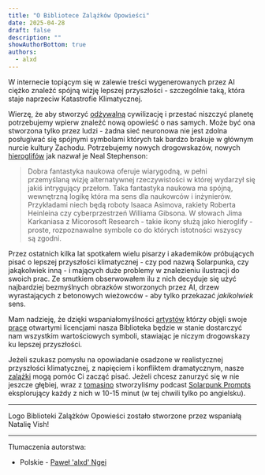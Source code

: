 ```yaml
---
title: "O Bibliotece Zalążków Opowieści"
date: 2025-04-28
draft: false
description: ""
showAuthorBottom: true
authors:
  - alxd
---
```


W internecie topiącym się w zalewie treści wygenerowanych przez AI ciężko znaleźć spójną wizję lepszej przyszłości - szczególnie taką, która staje naprzeciw Katastrofie Klimatycznej.

Wierzę, że aby stworzyć [odżywalną](https://solarpunk.pl/manifesty/odzywalnosc-sustainability/) cywilizację i przestać niszczyć planetę potrzebujemy wpierw znaleźć nową opowieść o nas samych. Może być ona stworzona tylko przez ludzi - żadna sieć neuronowa nie jest zdolna posługiwać się spójnymi symbolami których tak bardzo brakuje w głównym nurcie kultury Zachodu. Potrzebujemy nowych drogowskazów, nowych [hieroglifów](https://web.archive.org/web/20120410060017/http://www.worldpolicy.org/journal/fall2011/innovation-starvation) jak nazwał je Neal Stephenson:

> Dobra fantastyka naukowa oferuje wiarygodną, w pełni przemyślaną wizję alternatywnej rzeczywistości w której wydarzył się jakiś intrygujący przełom. Taka fantastyka naukowa ma spójną, wewnętrzną logikę która ma sens dla naukowców i inżynierów. Przykładami niech będą roboty Isaaca Asimova, rakiety Roberta Heinleina czy cyberprzestrzeń Williama Gibsona. W słowach Jima Karkaniasa z Micorosoft Research - takie ikony służą jako hieroglify - proste, rozpoznawalne symbole co do których istotności wszyscy są zgodni.

Przez ostatnich kilka lat spotkałem wielu pisarzy i akademików próbujących pisać o lepszej przyszłości klimatycznej - czy pod nazwą Solarpunka, czy jakąkolwiek inną - i mających duże problemy w znalezieniu ilustracji do swoich prac. Ze smutkiem obserwowałem ilu z nich decyduje się użyć najbardziej bezmyślnych obrazków stworzonych przez AI, drzew wyrastających z betonowych wieżowców - aby tylko przekazać _jakikolwiek_ sens.

Mam nadzieję, że dzięki wspaniałomyślności [artystów](/pl/authors/) którzy objęli swoje [prace](/pl/art) otwartymi licencjami nasza Biblioteka będzie w stanie dostarczyć nam wszystkim wartościowych symboli, stawiając je niczym drogowskazy ku lepszej przyszłości.

Jeżeli szukasz pomysłu na opowiadanie osadzone w realistycznej  przyszłości klimatycznej, z napięciem i konfliktem dramatycznym, nasze [zalążki](/pl/seeds) mogą pomóc Ci zacząć pisać. Jeżeli chcesz zanurzyć się w nie jeszcze głębiej, wraz z [tomasino](https://tomasino.org/) stworzyliśmy podcast [Solarpunk Prompts](https://podcast.tomasino.org/@SolarpunkPrompts) eksplorujący każdy z nich w 10-15 minut (w tej chwili tylko po angielsku).

---

Logo Biblioteki Zalążków Opowieści zostało stworzone przez wspaniałą Natalię Vish!

---

Tłumaczenia autorstwa:

- Polskie - [Paweł 'alxd' Ngei](/pl/authors/alxd)